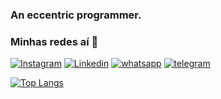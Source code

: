 ### An eccentric programmer.

### Minhas redes aí 📱
[![Instagram](https://img.shields.io/badge/Instagram-E4405F?style=for-the-badge&logo=instagram&logoColor=white/)](https://www.instagram.com/joaovitorfe13/)
[![Linkedin](https://img.shields.io/badge/LinkedIn-0077B5?style=for-the-badge&logo=linkedin&logoColor=white)](https://www.linkedin.com/in/joao-vitor-g-ferreira-5a0a0a22a/)
[![whatsapp](https://img.shields.io/badge/WhatsApp-25D366?style=for-the-badge&logo=whatsapp&logoColor=white)]( https://wa.me/message/76HB73OKKI7QA1 )
[![telegram](https://img.shields.io/badge/Telegram-2CA5E0?style=for-the-badge&logo=telegram&logoColor=white)](https://t.me/joaovitorfe13)

[![Top Langs](https://github-readme-stats.vercel.app/api/top-langs/?username=joaovitorfe&layout=compact)](https://github.com/joaovitorfe/github-readme-stats)

